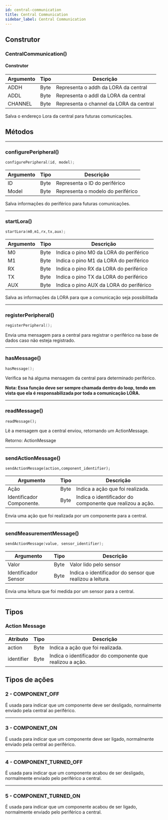 ```yaml
---
id: central-communication
title: Central Communication
sidebar_label: Central Communication
---
```



## Construtor
### CentralCommunication()
#### Construtor

Argumento        | Tipo          | Descrição
---------------- | ------------- | -------------
ADDH             | Byte          | Representa o addh da LORA da central
ADDL             | Byte          | Representa o addl da LORA da central
CHANNEL          | Byte          | Representa o channel da LORA da central


Salva o endereço Lora da central para futuras comunicações.

## Métodos
----------------------

### configurePeripheral()
```c
configurePeripheral(id, model);
```

Argumento        | Tipo          | Descrição
---------------- | ------------- | -------------
ID               | Byte          | Representa o ID do periférico
Model            | Byte          | Representa o modelo do periférico

Salva informações do periférico para futuras comunicações.

----------------------

### startLora()
```c
startLora(m0,m1,rx,tx,aux);
```

Argumento        | Tipo          | Descrição
---------------- | ------------- | -------------
M0               | Byte          | Indica o pino M0 da LORA do periférico
M1               | Byte          | Indica o pino M1 da LORA do periférico
RX               | Byte          | Indica o pino RX da LORA do periférico
TX               | Byte          | Indica o pino TX da LORA do periférico
AUX              | Byte          | Indica o pino AUX da LORA do periférico

Salva as informações da LORA para que a comunicação seja possibilitada

----------------------

### registerPeripheral()
```c
registerPeripheral();
```

Envia uma mensagem para a central para registrar o periférico na base de dados caso não esteja registrado.

----------------------

### hasMessage()
```c
hasMessage();
```

Verifica se há alguma mensagem da central para determinado periférico.

**Nota: Essa função deve ser sempre chamada dentro do loop, tendo em vista que ela é responsabilizada por toda a comunicação LORA.**

----------------------

### readMessage()
```
readMessage();
```

Lê a mensagem que a central enviou, retornando um ActionMessage.

Retorno: ActionMessage

----------------------

### sendActionMessage()
```
sendActionMessage(action,component_identifier);
```

Argumento                 | Tipo          | Descrição
------------------------- | ------------- | -------------
Ação                      | Byte          | Indica a ação que foi realizada.
Identificador Componente. | Byte          | Indica o identificador do componente que realizou a ação.

Envia uma ação que foi realizada por um componente para a central.

----------------------

### sendMeasurementMessage()
```c
sendActionMessage(value, sensor_identifier);
```

Argumento                 | Tipo          | Descrição
------------------------- | ------------- | -------------
Valor                     | Byte          | Valor lido pelo sensor
Identificador Sensor      | Byte          | Indica o identificador do sensor que realizou a leitura.

Envia uma leitura que foi medida por um sensor para a central.

----------------------

## Tipos

### Action Message

Atributo                  | Tipo          | Descrição
------------------------- | ------------- | -------------
action                    | Byte          | Indica a ação que foi realizada.
identifier                | Byte          | Indica o identificador do componente que realizou a ação.

## Tipos de ações

### 2 - COMPONENT_OFF

É usada para indicar que um componente deve ser desligado, normalmente enviado pela central ao periférico.

----------------------

### 3 - COMPONENT_ON

É usada para indicar que um componente deve ser ligado, normalmente enviado pela central ao periférico.

----------------------

### 4 - COMPONENT_TURNED_OFF

É usada para indicar que um componente acabou de ser desligado, normalmente enviado pelo periférico a central.

----------------------

### 5 - COMPONENT_TURNED_ON

É usada para indicar que um componente acabou de ser ligado, normalmente enviado pelo periférico a central.
